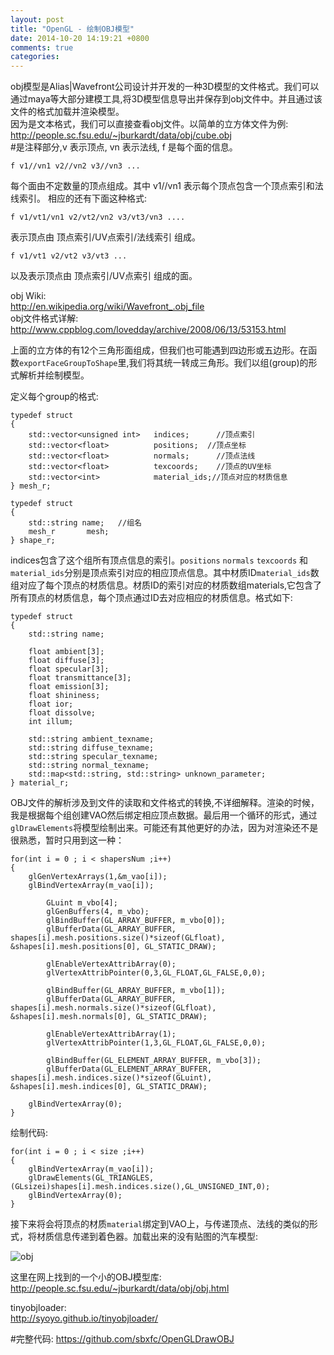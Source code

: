 ```yaml
---
layout: post
title: "OpenGL - 绘制OBJ模型"
date: 2014-10-20 14:19:21 +0800
comments: true
categories: 
---
```


obj模型是Alias|Wavefront公司设计并开发的一种3D模型的文件格式。我们可以通过maya等大部分建模工具,将3D模型信息导出并保存到obj文件中。并且通过该文件的格式加载并渲染模型。<br>
因为是文本格式，我们可以直接查看obj文件。以简单的立方体文件为例:<br>
<http://people.sc.fsu.edu/~jburkardt/data/obj/cube.obj><br>
\#是注释部分,v 表示顶点, vn 表示法线, f 是每个面的信息。

	f v1//vn1 v2//vn2 v3//vn3 ...

每个面由不定数量的顶点组成。其中 v1//vn1 表示每个顶点包含一个顶点索引和法线索引。
相应的还有下面这种格式:

	f v1/vt1/vn1 v2/vt2/vn2 v3/vt3/vn3 ....
	
表示顶点由 顶点索引/UV点索引/法线索引 组成。

	f v1/vt1 v2/vt2 v3/vt3 ...
	
以及表示顶点由 顶点索引/UV点索引 组成的面。


obj Wiki:<br>
<http://en.wikipedia.org/wiki/Wavefront_.obj_file><br>
obj文件格式详解:<br>
<http://www.cppblog.com/lovedday/archive/2008/06/13/53153.html>


上面的立方体的有12个三角形面组成，但我们也可能遇到四边形或五边形。在函数`exportFaceGroupToShape`里,我们将其统一转成三角形。我们以组(group)的形式解析并绘制模型。

定义每个group的格式:

	typedef struct
    {
        std::vector<unsigned int>   indices;	  //顶点索引
        std::vector<float>          positions;  //顶点坐标
        std::vector<float>          normals;	  //顶点法线
        std::vector<float>          texcoords;	  //顶点的UV坐标
        std::vector<int>            material_ids;//顶点对应的材质信息
    } mesh_r;
	 
	typedef struct
    {
        std::string name;	//组名
        mesh_r       mesh;
    } shape_r;
    
indices包含了这个组所有顶点信息的索引。`positions` `normals` `texcoords` 和 `material_ids`分别是顶点索引对应的相应顶点信息。其中材质ID`material_ids`数组对应了每个顶点的材质信息。材质ID的索引对应的材质数组materials,它包含了所有顶点的材质信息，每个顶点通过ID去对应相应的材质信息。格式如下:

	typedef struct
    {
        std::string name;
        
        float ambient[3];
        float diffuse[3];
        float specular[3];
        float transmittance[3];
        float emission[3];
        float shininess;
        float ior;
        float dissolve;
        int illum;
        
        std::string ambient_texname;
        std::string diffuse_texname;
        std::string specular_texname;
        std::string normal_texname;
        std::map<std::string, std::string> unknown_parameter;
    } material_r;
    
OBJ文件的解析涉及到文件的读取和文件格式的转换,不详细解释。渲染的时候，我是根据每个组创建VAO然后绑定相应顶点数据。最后用一个循环的形式，通过`glDrawElements`将模型绘制出来。可能还有其他更好的办法，因为对渲染还不是很熟悉，暂时只用到这一种：
	
	for(int i = 0 ; i < shapersNum ;i++)
    {
        glGenVertexArrays(1,&m_vao[i]);
        glBindVertexArray(m_vao[i]);
        
            GLuint m_vbo[4];
            glGenBuffers(4, m_vbo);
            glBindBuffer(GL_ARRAY_BUFFER, m_vbo[0]);
            glBufferData(GL_ARRAY_BUFFER, shapes[i].mesh.positions.size()*sizeof(GLfloat), &shapes[i].mesh.positions[0], GL_STATIC_DRAW);
        
            glEnableVertexAttribArray(0);
            glVertexAttribPointer(0,3,GL_FLOAT,GL_FALSE,0,0);
        
            glBindBuffer(GL_ARRAY_BUFFER, m_vbo[1]);
            glBufferData(GL_ARRAY_BUFFER, shapes[i].mesh.normals.size()*sizeof(GLfloat), &shapes[i].mesh.normals[0], GL_STATIC_DRAW);
        
            glEnableVertexAttribArray(1);
            glVertexAttribPointer(1,3,GL_FLOAT,GL_FALSE,0,0);
        
            glBindBuffer(GL_ELEMENT_ARRAY_BUFFER, m_vbo[3]);
            glBufferData(GL_ELEMENT_ARRAY_BUFFER, shapes[i].mesh.indices.size()*sizeof(GLuint), &shapes[i].mesh.indices[0], GL_STATIC_DRAW);

        glBindVertexArray(0);
    }

绘制代码:

	for(int i = 0 ; i < size ;i++)
    {
        glBindVertexArray(m_vao[i]);
        glDrawElements(GL_TRIANGLES,(GLsizei)shapes[i].mesh.indices.size(),GL_UNSIGNED_INT,0);
        glBindVertexArray(0);
    }


接下来将会将顶点的材质`material`绑定到VAO上，与传递顶点、法线的类似的形式，将材质信息传递到着色器。加载出来的没有贴图的汽车模型:

![obj](/images/2014/10/obj-car.png)

这里在网上找到的一个小的OBJ模型库:<br>
<http://people.sc.fsu.edu/~jburkardt/data/obj/obj.html>

tinyobjloader:<br>
<http://syoyo.github.io/tinyobjloader/>

#完整代码:
<https://github.com/sbxfc/OpenGLDrawOBJ>